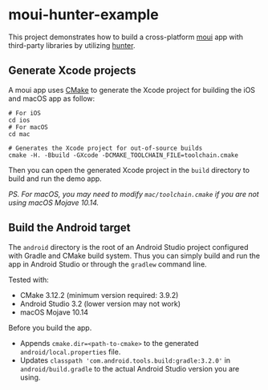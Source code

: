 # moui-hunter-example

This project demonstrates how to build a cross-platform [moui](https://github.com/ollix/moui) app with third-party libraries by utilizing [hunter](https://github.com/ruslo/hunter).

## Generate Xcode projects

A moui app uses [CMake](https://cmake.org) to generate the Xcode project for
building the iOS and macOS app as follow:

    # For iOS
    cd ios
    # For macOS
    cd mac

    # Generates the Xcode project for out-of-source builds
    cmake -H. -Bbuild -GXcode -DCMAKE_TOOLCHAIN_FILE=toolchain.cmake

Then you can open the generated Xcode project in the `build` directory to build
and run the demo app.

*PS. For macOS, you may need to modify `mac/toolchain.cmake` if you are not using macOS Mojave 10.14.*

## Build the Android target

The `android` directory is the root of an Android Studio project configured with Gradle and CMake build system. Thus you can simply build and
run the app in Android Studio or through the `gradlew` command line.

Tested with:

* CMake 3.12.2 (minimum version required: 3.9.2)
* Android Studio 3.2 (lower version may not work)
* macOS Mojave 10.14

Before you build the app.

* Appends `cmake.dir=<path-to-cmake>` to the generated `android/local.properties` file.
* Updates `classpath 'com.android.tools.build:gradle:3.2.0'` in
  `android/build.gradle` to the actual Android Studio version you are using.
